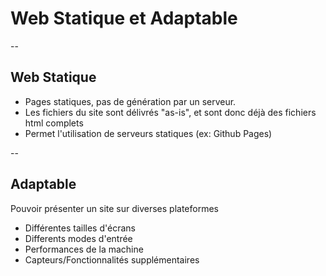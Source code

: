 # Web Statique et Adaptable

--

## Web Statique

+ Pages statiques, pas de génération par un serveur.
+ Les fichiers du site sont délivrés "as-is", et sont donc déjà des fichiers html complets
+ Permet l'utilisation de serveurs statiques (ex: Github Pages)

--

## Adaptable

Pouvoir présenter un site sur diverses plateformes
+ Différentes tailles d'écrans
+ Differents modes d'entrée
+ Performances de la machine
+ Capteurs/Fonctionnalités supplémentaires